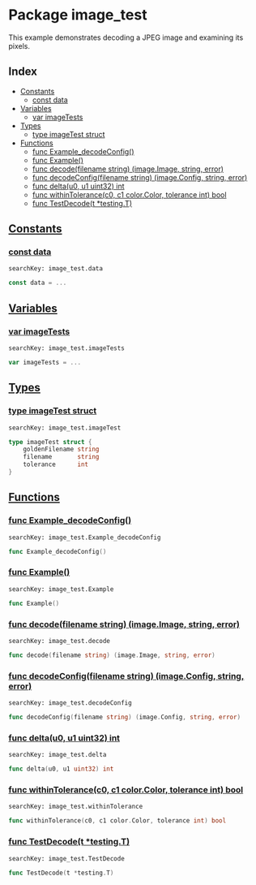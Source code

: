 # Package image_test

This example demonstrates decoding a JPEG image and examining its pixels. 

## Index

* [Constants](#const)
    * [const data](#data)
* [Variables](#var)
    * [var imageTests](#imageTests)
* [Types](#type)
    * [type imageTest struct](#imageTest)
* [Functions](#func)
    * [func Example_decodeConfig()](#Example_decodeConfig)
    * [func Example()](#Example)
    * [func decode(filename string) (image.Image, string, error)](#decode)
    * [func decodeConfig(filename string) (image.Config, string, error)](#decodeConfig)
    * [func delta(u0, u1 uint32) int](#delta)
    * [func withinTolerance(c0, c1 color.Color, tolerance int) bool](#withinTolerance)
    * [func TestDecode(t *testing.T)](#TestDecode)


## <a id="const" href="#const">Constants</a>

### <a id="data" href="#data">const data</a>

```
searchKey: image_test.data
```

```Go
const data = ...
```

## <a id="var" href="#var">Variables</a>

### <a id="imageTests" href="#imageTests">var imageTests</a>

```
searchKey: image_test.imageTests
```

```Go
var imageTests = ...
```

## <a id="type" href="#type">Types</a>

### <a id="imageTest" href="#imageTest">type imageTest struct</a>

```
searchKey: image_test.imageTest
```

```Go
type imageTest struct {
	goldenFilename string
	filename       string
	tolerance      int
}
```

## <a id="func" href="#func">Functions</a>

### <a id="Example_decodeConfig" href="#Example_decodeConfig">func Example_decodeConfig()</a>

```
searchKey: image_test.Example_decodeConfig
```

```Go
func Example_decodeConfig()
```

### <a id="Example" href="#Example">func Example()</a>

```
searchKey: image_test.Example
```

```Go
func Example()
```

### <a id="decode" href="#decode">func decode(filename string) (image.Image, string, error)</a>

```
searchKey: image_test.decode
```

```Go
func decode(filename string) (image.Image, string, error)
```

### <a id="decodeConfig" href="#decodeConfig">func decodeConfig(filename string) (image.Config, string, error)</a>

```
searchKey: image_test.decodeConfig
```

```Go
func decodeConfig(filename string) (image.Config, string, error)
```

### <a id="delta" href="#delta">func delta(u0, u1 uint32) int</a>

```
searchKey: image_test.delta
```

```Go
func delta(u0, u1 uint32) int
```

### <a id="withinTolerance" href="#withinTolerance">func withinTolerance(c0, c1 color.Color, tolerance int) bool</a>

```
searchKey: image_test.withinTolerance
```

```Go
func withinTolerance(c0, c1 color.Color, tolerance int) bool
```

### <a id="TestDecode" href="#TestDecode">func TestDecode(t *testing.T)</a>

```
searchKey: image_test.TestDecode
```

```Go
func TestDecode(t *testing.T)
```

